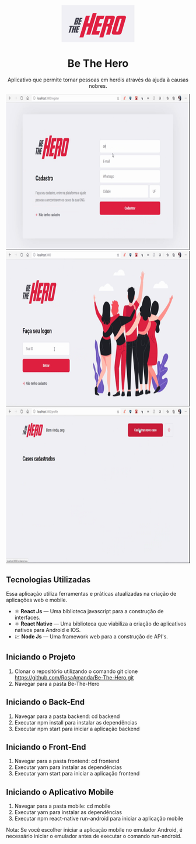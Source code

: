 <h1 align="center">
<br>
  <img src="Be_The_Hero_Logo.png" alt="Be_The_Hero" width="200">
<br>
<br>
Be The Hero
</h1>

<p align="center">Aplicativo que permite tornar pessoas em heróis através da ajuda à causas nobres. </p>

<div>
  <img src="cadastro.gif" alt="cadastro" height="425">
  <img src="login.gif" alt="login" height="425">
  <img src="novo_registro.gif" alt="novo" height="425">
</div>

## Tecnologias Utilizadas
[//]: # (Add the features of your project here:)
Essa aplicação utiliza ferramentas e práticas atualizadas na criação de aplicações web e mobile.

- ⚛️ **React Js** — Uma biblioteca javascript para a construção de interfaces.
- ⚛️ **React Native** — Uma biblioteca que viabiliza a criação de aplicativos nativos para Android e IOS.
- 💹 **Node Js** — Uma framework web para a construção de API's.

## Iniciando o Projeto
1. Clonar o repositório utilizando o comando git clone https://github.com/RosaAmanda/Be-The-Hero.git
2. Navegar para a pasta Be-The-Hero

## Iniciando o Back-End
1. Navegar para a pasta backend: cd backend
2. Executar npm install para instalar as dependências
3. Executar npm start para iniciar a aplicação backend

## Iniciando o Front-End
1. Navegar para a pasta frontend: cd frontend
2. Executar yarn para instalar as dependências
3. Executar yarn start para iniciar a aplicação frontend

## Iniciando o Aplicativo Mobile
1. Navegar para a pasta mobile: cd mobile
2. Executar yarn para instalar as dependências
3. Executar npm react-native run-android para iniciar a aplicação mobile

Nota: Se você escolher iniciar a aplicação mobile no emulador Android, é necessário iniciar o emulador antes de executar o comando run-android.
